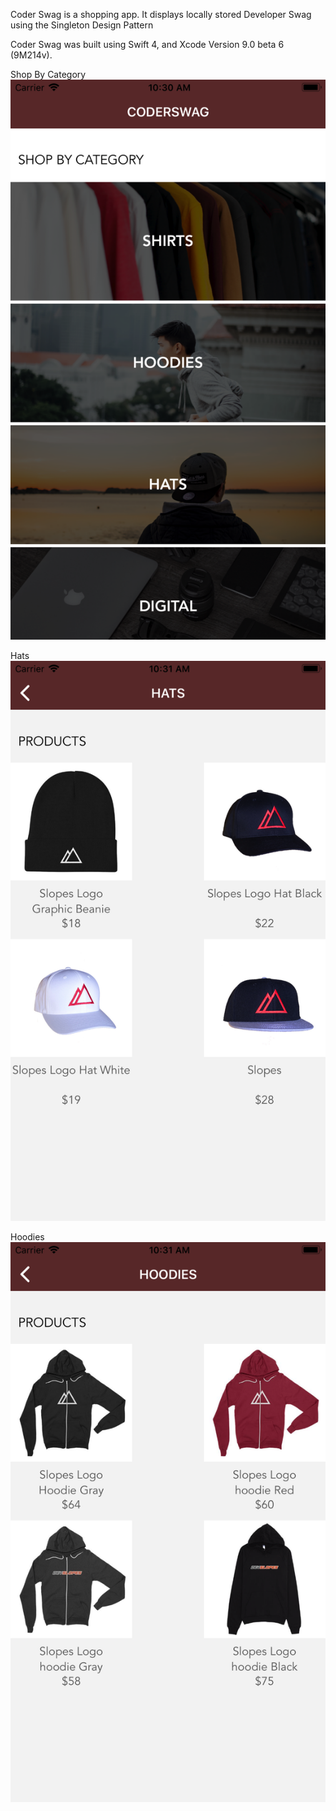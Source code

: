 Coder Swag is a shopping app. It displays locally stored Developer Swag using the Singleton Design Pattern

Coder Swag was built using Swift 4, and Xcode Version 9.0 beta 6 (9M214v).


Shop By Category
![Alt text](https://github.com/mrabins/CoderSwag/blob/screenshots/Shop%20By%20Category.png)

Hats
![Alt text](https://github.com/mrabins/CoderSwag/blob/screenshots/Hats.png)

Hoodies
![Alt text](https://github.com/mrabins/CoderSwag/blob/screenshots/Hoodies.png)

